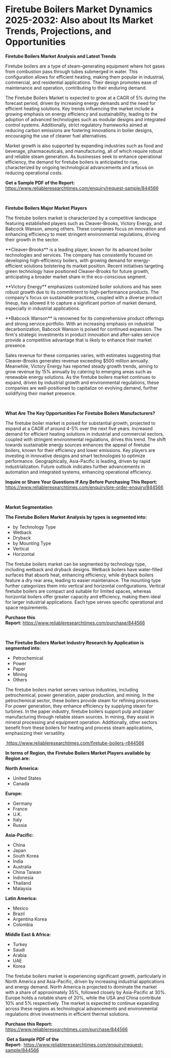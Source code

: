 <p><h1>Firetube Boilers Market Dynamics 2025-2032: Also about Its Market Trends, Projections, and Opportunities</h1></p><p><strong>Firetube Boilers Market Analysis and Latest Trends</strong></p>
<p><p>Firetube boilers are a type of steam-generating equipment where hot gases from combustion pass through tubes submerged in water. This configuration allows for efficient heating, making them popular in industrial, commercial, and residential applications. Their design promotes ease of maintenance and operation, contributing to their enduring demand.</p><p>The Firetube Boilers Market is expected to grow at a CAGR of 5% during the forecast period, driven by increasing energy demands and the need for efficient heating solutions. Key trends influencing the market include a growing emphasis on energy efficiency and sustainability, leading to the adoption of advanced technologies such as modular designs and integrated control systems. Additionally, strict regulatory frameworks aimed at reducing carbon emissions are fostering innovations in boiler designs, encouraging the use of cleaner fuel alternatives. </p><p>Market growth is also supported by expanding industries such as food and beverage, pharmaceuticals, and manufacturing, all of which require robust and reliable steam generation. As businesses seek to enhance operational efficiency, the demand for firetube boilers is anticipated to rise, characterized by ongoing technological advancements and a focus on reducing operational costs.</p></p>
<p><strong>Get a Sample PDF of the Report:&nbsp;</strong> <a href="https://www.reliableresearchtimes.com/enquiry/request-sample/844566?utm_campaign=2464&utm_medium=2&utm_source=Github&utm_content=ia&utm_term=16042025&utm_id=firetube-boilers">https://www.reliableresearchtimes.com/enquiry/request-sample/844566</a></p>
<p>&nbsp;</p>
<p><strong>Firetube Boilers Major Market Players</strong></p>
<p><p>The firetube boilers market is characterized by a competitive landscape featuring established players such as Cleaver-Brooks, Victory Energy, and Babcock Wanson, among others. These companies focus on innovation and enhancing efficiency to meet stringent environmental regulations, driving their growth in the sector.</p><p>**Cleaver-Brooks** is a leading player, known for its advanced boiler technologies and services. The company has consistently focused on developing high-efficiency boilers, with growing demand for energy-efficient solutions bolstering its market position. Recent initiatives targeting green technology have positioned Cleaver-Brooks for future growth, anticipating a broader market share in the eco-conscious segment.</p><p>**Victory Energy** emphasizes customized boiler solutions and has seen robust growth due to its commitment to high-performance products. The company's focus on sustainable practices, coupled with a diverse product lineup, has allowed it to capture a significant portion of market demand, especially in industrial applications.</p><p>**Babcock Wanson** is renowned for its comprehensive product offerings and strong service portfolio. With an increasing emphasis on industrial decarbonization, Babcock Wanson is poised for continued expansion. The firm's strategic investments in product innovation and after-sales service provide a competitive advantage that is likely to enhance their market presence.</p><p>Sales revenue for these companies varies, with estimates suggesting that Cleaver-Brooks generates revenue exceeding $500 million annually. Meanwhile, Victory Energy has reported steady growth trends, aiming to grow revenue by 15% annually by catering to emerging areas such as renewable energy solutions. As the firetube boilers market continues to expand, driven by industrial growth and environmental regulations, these companies are well-positioned to capitalize on evolving demand, further solidifying their market presence.</p></p>
<p>&nbsp;</p>
<p><strong>What Are The Key Opportunities For Firetube Boilers Manufacturers?</strong></p>
<p><p>The firetube boiler market is poised for substantial growth, projected to expand at a CAGR of around 4-5% over the next five years. Increased demand for efficient heating solutions in industrial and commercial sectors, coupled with stringent environmental regulations, drives this trend. The shift towards sustainable energy sources enhances the appeal of firetube boilers, known for their efficiency and lower emissions. Key players are investing in innovative designs and smart technologies to optimize performance. Geographically, Asia-Pacific is leading, driven by rapid industrialization. Future outlook indicates further advancements in automation and integrated systems, enhancing operational efficiency.</p></p>
<p><strong>Inquire or Share Your Questions If Any Before Purchasing This Report:</strong> <a href="https://www.reliableresearchtimes.com/enquiry/pre-order-enquiry/844566?utm_campaign=2464&utm_medium=2&utm_source=Github&utm_content=ia&utm_term=16042025&utm_id=firetube-boilers">https://www.reliableresearchtimes.com/enquiry/pre-order-enquiry/844566</a></p>
<p>&nbsp;</p>
<p><strong>Market Segmentation</strong></p>
<p><strong>The Firetube Boilers Market Analysis by types is segmented into:</strong></p>
<p><ul><li>by Technology Type</li><li>Wetback</li><li>Dryback</li><li>by Mounting Type</li><li>Vertical</li><li>Horizontal</li></ul></p>
<p><p>The firetube boilers market can be segmented by technology type, including wetback and dryback designs. Wetback boilers have water-filled surfaces that absorb heat, enhancing efficiency, while dryback boilers feature a dry rear area, leading to easier maintenance. The mounting type further categorizes them into vertical and horizontal configurations. Vertical firetube boilers are compact and suitable for limited spaces, whereas horizontal boilers offer greater capacity and efficiency, making them ideal for larger industrial applications. Each type serves specific operational and space requirements.</p></p>
<p><strong>Purchase this Report:&nbsp;</strong><a href="https://www.reliableresearchtimes.com/purchase/844566?utm_campaign=2464&utm_medium=2&utm_source=Github&utm_content=ia&utm_term=16042025&utm_id=firetube-boilers">https://www.reliableresearchtimes.com/purchase/844566</a></p>
<p>&nbsp;</p>
<p><strong>The Firetube Boilers Market Industry Research by Application is segmented into:</strong></p>
<p><ul><li>Petrochemical</li><li>Power</li><li>Paper</li><li>Mining</li><li>Others</li></ul></p>
<p><p>The firetube boilers market serves various industries, including petrochemical, power generation, paper production, and mining. In the petrochemical sector, these boilers provide steam for refining processes. For power generation, they enhance efficiency by supplying steam for turbines. In the paper industry, firetube boilers support pulp and paper manufacturing through reliable steam sources. In mining, they assist in mineral processing and equipment operation. Additionally, other sectors benefit from these boilers for heating and process steam applications, emphasizing their versatility.</p></p>
<p><a href="https://www.reliableresearchtimes.com/firetube-boilers-r844566?utm_campaign=2464&utm_medium=2&utm_source=Github&utm_content=ia&utm_term=16042025&utm_id=firetube-boilers">&nbsp;https://www.reliableresearchtimes.com/firetube-boilers-r844566</a></p>
<p><strong>In terms of Region, the Firetube Boilers Market Players available by Region are:</strong></p>
<p>
    <p> <strong> North America: </strong>
        <ul>
            <li>United States</li>
            <li>Canada</li>
        </ul>
        </p> 
    <p> <strong> Europe: </strong>
        <ul>
            <li>Germany</li>
            <li>France</li>
            <li>U.K.</li>
            <li>Italy</li>
            <li>Russia</li>
        </ul>
        </p> 
    <p> <strong> Asia-Pacific: </strong>
        <ul>
            <li>China</li>
            <li>Japan</li>
            <li>South Korea</li>
            <li>India</li>
            <li>Australia</li>
            <li>China Taiwan</li>
            <li>Indonesia</li>
            <li>Thailand</li>
            <li>Malaysia</li>
        </ul>
        </p> 
    <p> <strong> Latin America: </strong>
        <ul>
            <li>Mexico</li>
            <li>Brazil</li>
            <li>Argentina Korea</li>
            <li>Colombia</li>
        </ul>
        </p> 
    <p> <strong> Middle East & Africa: </strong>
        <ul>
            <li>Turkey</li>
            <li>Saudi</li>
            <li>Arabia</li>
            <li>UAE</li>
            <li>Korea</li>
        </ul>
    </p>
    </p>
<p><p>The firetube boilers market is experiencing significant growth, particularly in North America and Asia-Pacific, driven by increasing industrial applications and energy demand. North America is projected to dominate the market with a share of approximately 35%, followed closely by Asia-Pacific at 30%. Europe holds a notable share of 20%, while the USA and China contribute 10% and 5% respectively. The market is expected to continue expanding across these regions as technological advancements and environmental regulations drive investments in efficient thermal solutions.</p></p>
<p><strong>Purchase this Report: </strong><a href="https://www.reliableresearchtimes.com/purchase/844566?utm_campaign=2464&utm_medium=2&utm_source=Github&utm_content=ia&utm_term=16042025&utm_id=firetube-boilers">https://www.reliableresearchtimes.com/purchase/844566</a></p>
<p>&nbsp;<strong>Get a Sample PDF of the Report:&nbsp;&nbsp;</strong><a href="https://www.reliableresearchtimes.com/enquiry/request-sample/844566?utm_campaign=2464&utm_medium=2&utm_source=Github&utm_content=ia&utm_term=16042025&utm_id=firetube-boilers">https://www.reliableresearchtimes.com/enquiry/request-sample/844566</a></p>
<p><strong></strong></p>
<p><p></p><p></p><p></p></p>